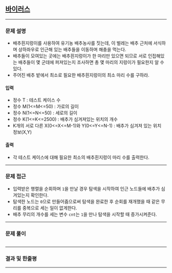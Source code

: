 
## [바이러스](https://www.acmicpc.net/problem/2606)
---

### 문제 설명
- 배추흰지렁이를 사용하여 유기농 배추농사를 짓는데, 이 벌레는 배추 근처에 서식하며 상하좌우로 인근해 있는 배추들을 이동하며 해충을 먹는다. 
- 배추들이 모여있는 곳에는 배추흰지렁이가 한 마리만 있으면 되므로 서로 인접해있는 배추들이 몇 군데에 퍼져있는지 조사하면 총 몇 마리의 지렁이가 필요한지 알 수 있다.
- 주어진 배추 밭에서 최소로 필요한 배추흰지렁이의 최소 마리 수를 구하라.
#### 입력
- 정수 T : 테스트 케이스 수
- 정수 M(1<=M<=50) : 가로의 길이
- 정수 N(1<=N<=50) : 세로의 길이
- 정수 K(1<=K<=2500) : 배추가 심겨져있는 위치의 개수
- K개의 서로 다른 X(0<=X<=M-1)와 Y(0<=Y<=N-1) : 배추가 심겨져 있는 위치 정보(X,Y)

#### 출력
- 각 테스트 케이스에 대해 필요한 최소의 배추흰지렁이 마리 수를 출력한다.
---

### 문제 접근
- 입력받은 행렬을 순회하며 `1`을 만날 경우 탐색을 시작하여 인근 노드들에 배추가 심겨있는지 확인한다.
- 탐색한 노드는 `0`으로 만들어줌으로써 탐색을 완료한 후 순회를 재개했을 때 같은 무리를 중복으로 세는 일이 없게한다.
- 배추 무리의 개수를 세는 변수 `cnt`는 `1`을 만나 탐색을 시작할 때 증가시켜준다.
---

### 문제 풀이
``` Python

```
---

### 결과 및 한줄평
[](https://www.acmicpc.net/source/37062675)

---